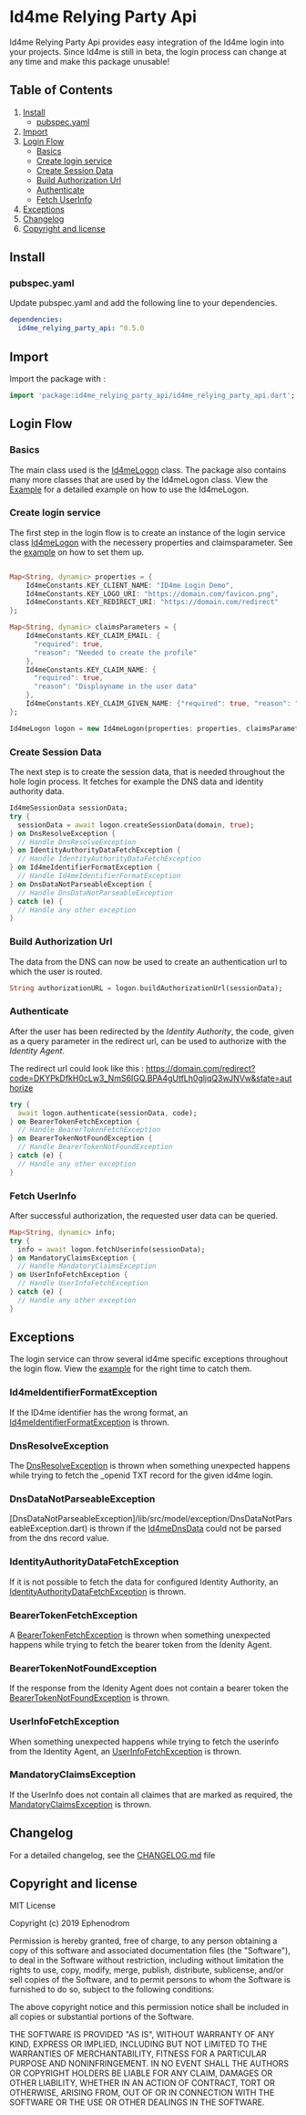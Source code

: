 # Id4me Relying Party Api

Id4me Relying Party Api provides easy integration of the Id4me login into your projects. Since Id4me is still in beta, the login process can change at any time and make this package unusable!

## Table of Contents

1. [Install](#install)
   * [pubspec.yaml](#pubspec.yaml)
2. [Import](#import)
3. [Login Flow](#login-flow)
   * [Basics](#basics)
   * [Create login service](#create-login-service)
   * [Create Session Data](#create-session-data)
   * [Build Authorization Url](#build-authorization-url)
   * [Authenticate](#authenticate)
   * [Fetch UserInfo](#fetch-userinfo)
4. [Exceptions](#exceptions)
5. [Changelog](#changelog)
6. [Copyright and license](#copyright-and-license)

## Install

### pubspec.yaml

Update pubspec.yaml and add the following line to your dependencies.

```yaml
dependencies:
  id4me_relying_party_api: ^0.5.0
```

## Import

Import the package with :

```dart
import 'package:id4me_relying_party_api/id4me_relying_party_api.dart';
```

## Login Flow

### Basics

The main class used is the [Id4meLogon](/lib/src/Id4meLogon.dart) class. The package also contains many more classes that are used by the Id4meLogon class. View the [Example](/example/main.dart) for a detailed example on how to use the Id4meLogon.

### Create login service

The first step in the login flow is to create an instance of the login service class [Id4meLogon](/lib/src/Id4meLogon.dart) with the necessery properties and claimsparameter. See the [example](/example/main.dart) on how to set them up.

```dart

Map<String, dynamic> properties = {
    Id4meConstants.KEY_CLIENT_NAME: "ID4me Login Demo",
    Id4meConstants.KEY_LOGO_URI: "https://domain.com/favicon.png",
    Id4meConstants.KEY_REDIRECT_URI: "https://domain.com/redirect"
};

Map<String, dynamic> claimsParameters = {
    Id4meConstants.KEY_CLAIM_EMAIL: {
      "required": true,
      "reason": "Needed to create the profile"
    },
    Id4meConstants.KEY_CLAIM_NAME: {
      "required": true,
      "reason": "Displayname in the user data"
    },
    Id4meConstants.KEY_CLAIM_GIVEN_NAME: {"required": true, "reason": ""},
};

Id4meLogon logon = new Id4meLogon(properties: properties, claimsParameters: claimsParameters);
```

### Create Session Data

The next step is to create the session data, that is needed throughout the hole login process. It fetches for example the DNS data and identity authority data.

```dart
Id4meSessionData sessionData;
try {
  sessionData = await logon.createSessionData(domain, true);
} on DnsResolveException {
  // Handle DnsResolveException
} on IdentityAuthorityDataFetchException {
  // Handle IdentityAuthorityDataFetchException
} on Id4meIdentifierFormatException {
  // Handle Id4meIdentifierFormatException
} on DnsDataNotParseableException {
  // Handle DnsDataNotParseableException
} catch (e) {
  // Handle any other exception
}
```

### Build Authorization Url

The data from the DNS can now be used to create an authentication url to which the user is routed.

```dart
String authorizationURL = logon.buildAuthorizationUrl(sessionData);
```

### Authenticate

After the user has been redirected by the *Identity Authority*, the code, given as a query parameter in the redirect url, can be used to authorize with the *Identity Agent*.

The redirect url could look like this : <https://domain.com/redirect?code=DKYPkDfkH0cLw3_NmS6IGQ.BPA4gUtfLh0gljqQ3wJNVw&state=authorize>

```dart
try {
  await logon.authenticate(sessionData, code);
} on BearerTokenFetchException {
  // Handle BearerTokenFetchException
} on BearerTokenNotFoundException {
  // Handle BearerTokenNotFoundException
} catch (e) {
  // Handle any other exception
}
```

### Fetch UserInfo

After successful authorization, the requested user data can be queried.

```dart
Map<String, dynamic> info;
try {
  info = await logon.fetchUserinfo(sessionData);
} on MandatoryClaimsException {
  // Handle MandatoryClaimsException
} on UserInfoFetchException {
  // Handle UserInfoFetchException
} catch (e) {
  // Handle any other exception
}
```

## Exceptions

The login service can throw several id4me specific exceptions throughout the login flow. View the [example](/example/main.dart) for the right time to catch them.

### Id4meIdentifierFormatException

If the ID4me identifier has the wrong format, an [Id4meIdentifierFormatException](lib/src/model/exception/Id4meIdentifierFormatException.dart) is thrown.

### DnsResolveException

The [DnsResolveException](/lib/src/model/exception/DnsResolveException.dart) is thrown when something unexpected happens while trying to fetch the _openid TXT record for the given id4me login.

### DnsDataNotParseableException

[DnsDataNotParseableException]/lib/src/model/exception/DnsDataNotParseableException.dart) is thrown if the [Id4meDnsData](lib/src/model/Id4meDnsData.dart) could not be parsed from the dns record value.

### IdentityAuthorityDataFetchException

If it is not possible to fetch the data for configured Identity Authority, an [IdentityAuthorityDataFetchException](/lib/src/model/exception/IdentityAuthorityDataFetchException.dart) is thrown.

### BearerTokenFetchException

A [BearerTokenFetchException](/lib/src/model/exception/BearerTokenFetchException.dart) is thrown when something unexpected happens while trying to fetch the bearer token from the Idenity Agent.

### BearerTokenNotFoundException

If the response from the Idenity Agent does not contain a bearer token the [BearerTokenNotFoundException](/lib/src/model/exception/BearerTokenNotFoundException.dart) is thrown.

### UserInfoFetchException

When something unexpected happens while trying to fetch the userinfo from the Identity Agent, an [UserInfoFetchException](/lib/src/model/exception/UserInfoFetchException.dart) is thrown.

### MandatoryClaimsException

If the UserInfo does not contain all claimes that are marked as required, the [MandatoryClaimsException](/lib/src/model/exception/MandatoryClaimsException.dart) is thrown.

## Changelog

For a detailed changelog, see the [CHANGELOG.md](CHANGELOG.md) file

## Copyright and license

MIT License

Copyright (c) 2019 Ephenodrom

Permission is hereby granted, free of charge, to any person obtaining a copy
of this software and associated documentation files (the "Software"), to deal
in the Software without restriction, including without limitation the rights
to use, copy, modify, merge, publish, distribute, sublicense, and/or sell
copies of the Software, and to permit persons to whom the Software is
furnished to do so, subject to the following conditions:

The above copyright notice and this permission notice shall be included in all
copies or substantial portions of the Software.

THE SOFTWARE IS PROVIDED "AS IS", WITHOUT WARRANTY OF ANY KIND, EXPRESS OR
IMPLIED, INCLUDING BUT NOT LIMITED TO THE WARRANTIES OF MERCHANTABILITY,
FITNESS FOR A PARTICULAR PURPOSE AND NONINFRINGEMENT. IN NO EVENT SHALL THE
AUTHORS OR COPYRIGHT HOLDERS BE LIABLE FOR ANY CLAIM, DAMAGES OR OTHER
LIABILITY, WHETHER IN AN ACTION OF CONTRACT, TORT OR OTHERWISE, ARISING FROM,
OUT OF OR IN CONNECTION WITH THE SOFTWARE OR THE USE OR OTHER DEALINGS IN THE
SOFTWARE.
